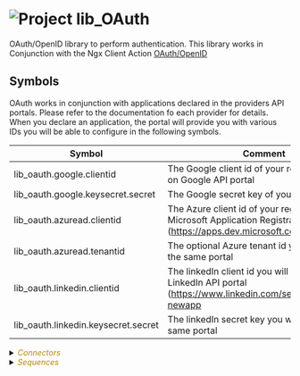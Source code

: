 
# ![](https://github.com/convertigo/convertigo/blob/develop/engine/src/com/twinsoft/convertigo/beans/core/images/project_color_16x16.png?raw=true "Project") lib_OAuth

OAuth/OpenID library to perform authentication.
This library works in Conjunction with the Ngx Client Action [OAuth/OpenID](https://doc.convertigo.com/documentation/latest/reference-manual/convertigo-objects/mobile-application/components/action-components/oauth-openid)

## Symbols
OAuth works in conjunction with applications declared in the providers API portals. Please refer to the documentation fo each provider for details. When you declare an application, the portal will provide you with various IDs you will be able to configure in the following symbols.

|Symbol    | Comment           |
|----------|-------------------|
|lib_oauth.google.clientid    | The Google client id of your registered app on Google API portal           |
|lib_oauth.google.keysecret.secret    | The Google secret key of your registered app           |
|lib_oauth.azuread.clientid    | The Azure client id of your registered app on Microsoft Application Registration Portal (https://apps.dev.microsoft.com)    |
|lib_oauth.azuread.tenantid    | The optional Azure tenant id you will find in the same portal           |
|lib_oauth.linkedin.clientid    | The linkedIn client id you will find the LinkedIn API portal (https://www.linkedin.com/secure/developer?newapp           |
|lib_oauth.linkedin.keysecret.secret    | The linkedIn secret key you will find in the same portal           |


<details><summary><span style="color:DarkGoldenRod"><i>Connectors</i></span></summary><blockquote><p>


<details><summary><b>GoogleOAuth</b></summary><blockquote><p>


## ![](https://github.com/convertigo/convertigo/blob/develop/engine/src/com/twinsoft/convertigo/beans/connectors/images/httpconnector_color_16x16.png?raw=true "HttpConnector") GoogleOAuth



<details><summary><span style="color:DarkGoldenRod"><i>Transactions</i></span></summary><blockquote><p>


<details><summary><b>Default_transaction</b></summary><blockquote><p>


### ![](https://github.com/convertigo/convertigo/blob/develop/engine/src/com/twinsoft/convertigo/beans/transactions/images/httptransaction_color_16x16.png?raw=true "HttpTransaction") Default_transaction


</p></blockquote></details>

<details><summary><b>DiscoveryDocument</b></summary><blockquote><p>


### ![](https://github.com/convertigo/convertigo/blob/develop/engine/src/com/twinsoft/convertigo/beans/transactions/images/jsonhttptransaction_color_16x16.png?raw=true "JsonHttpTransaction") DiscoveryDocument


</p></blockquote></details>

<details><summary><b>GetToken</b></summary><blockquote><p>


### ![](https://github.com/convertigo/convertigo/blob/develop/engine/src/com/twinsoft/convertigo/beans/transactions/images/jsonhttptransaction_color_16x16.png?raw=true "JsonHttpTransaction") GetToken



<span style="color:DarkGoldenRod">Variables</span>

<table>
<tr>
<th>
name
</th>
<th>
comment
</th>
</tr>
<tr>
<td>
<img src="https://github.com/convertigo/convertigo/blob/develop/engine/src/com/twinsoft/convertigo/beans/variables/images/variable_color_16x16.png?raw=true "  alt="RequestableHttpVariable" >&nbsp;client_id
</td>
<td>

</td>
</tr>
<tr>
<td>
<img src="https://github.com/convertigo/convertigo/blob/develop/engine/src/com/twinsoft/convertigo/beans/variables/images/variable_color_16x16.png?raw=true "  alt="RequestableHttpVariable" >&nbsp;client_secret
</td>
<td>

</td>
</tr>
<tr>
<td>
<img src="https://github.com/convertigo/convertigo/blob/develop/engine/src/com/twinsoft/convertigo/beans/variables/images/variable_color_16x16.png?raw=true "  alt="RequestableHttpVariable" >&nbsp;code
</td>
<td>

</td>
</tr>
<tr>
<td>
<img src="https://github.com/convertigo/convertigo/blob/develop/engine/src/com/twinsoft/convertigo/beans/variables/images/variable_color_16x16.png?raw=true "  alt="RequestableHttpVariable" >&nbsp;grant_type
</td>
<td>

</td>
</tr>
<tr>
<td>
<img src="https://github.com/convertigo/convertigo/blob/develop/engine/src/com/twinsoft/convertigo/beans/variables/images/variable_color_16x16.png?raw=true "  alt="RequestableHttpVariable" >&nbsp;redirect_uri
</td>
<td>

</td>
</tr>
</table>

</p></blockquote></details>
</p></blockquote></details>
</p></blockquote></details>

<details><summary><b>LinkedInApi</b></summary><blockquote><p>


## ![](https://github.com/convertigo/convertigo/blob/develop/engine/src/com/twinsoft/convertigo/beans/connectors/images/httpconnector_color_16x16.png?raw=true "HttpConnector") LinkedInApi



<details><summary><span style="color:DarkGoldenRod"><i>Transactions</i></span></summary><blockquote><p>


<details><summary><b>getEmail</b></summary><blockquote><p>


### ![](https://github.com/convertigo/convertigo/blob/develop/engine/src/com/twinsoft/convertigo/beans/transactions/images/jsonhttptransaction_color_16x16.png?raw=true "JsonHttpTransaction") getEmail


</p></blockquote></details>

<details><summary><b>Me</b></summary><blockquote><p>


### ![](https://github.com/convertigo/convertigo/blob/develop/engine/src/com/twinsoft/convertigo/beans/transactions/images/jsonhttptransaction_color_16x16.png?raw=true "JsonHttpTransaction") Me


</p></blockquote></details>
</p></blockquote></details>
</p></blockquote></details>

<details><summary><b>LinkedInOAuth</b></summary><blockquote><p>


## ![](https://github.com/convertigo/convertigo/blob/develop/engine/src/com/twinsoft/convertigo/beans/connectors/images/httpconnector_color_16x16.png?raw=true "HttpConnector") LinkedInOAuth



<details><summary><span style="color:DarkGoldenRod"><i>Transactions</i></span></summary><blockquote><p>


### ![](https://github.com/convertigo/convertigo/blob/develop/engine/src/com/twinsoft/convertigo/beans/transactions/images/jsonhttptransaction_color_16x16.png?raw=true "JsonHttpTransaction") Authorize



<span style="color:DarkGoldenRod">Variables</span>

<table>
<tr>
<th>
name
</th>
<th>
comment
</th>
</tr>
<tr>
<td>
<img src="https://github.com/convertigo/convertigo/blob/develop/engine/src/com/twinsoft/convertigo/beans/variables/images/variable_color_16x16.png?raw=true "  alt="RequestableHttpVariable" >&nbsp;client_id
</td>
<td>

</td>
</tr>
<tr>
<td>
<img src="https://github.com/convertigo/convertigo/blob/develop/engine/src/com/twinsoft/convertigo/beans/variables/images/variable_color_16x16.png?raw=true "  alt="RequestableHttpVariable" >&nbsp;client_secret
</td>
<td>

</td>
</tr>
<tr>
<td>
<img src="https://github.com/convertigo/convertigo/blob/develop/engine/src/com/twinsoft/convertigo/beans/variables/images/variable_color_16x16.png?raw=true "  alt="RequestableHttpVariable" >&nbsp;code
</td>
<td>

</td>
</tr>
<tr>
<td>
<img src="https://github.com/convertigo/convertigo/blob/develop/engine/src/com/twinsoft/convertigo/beans/variables/images/variable_color_16x16.png?raw=true "  alt="RequestableHttpVariable" >&nbsp;grant_type
</td>
<td>

</td>
</tr>
<tr>
<td>
<img src="https://github.com/convertigo/convertigo/blob/develop/engine/src/com/twinsoft/convertigo/beans/variables/images/variable_color_16x16.png?raw=true "  alt="RequestableHttpVariable" >&nbsp;redirect_uri
</td>
<td>

</td>
</tr>
</table>

</p></blockquote></details>
</p></blockquote></details>

<details><summary><b>MicrosoftGraphApi</b></summary><blockquote><p>


## ![](https://github.com/convertigo/convertigo/blob/develop/engine/src/com/twinsoft/convertigo/beans/connectors/images/httpconnector_color_16x16.png?raw=true "HttpConnector") MicrosoftGraphApi



<details><summary><span style="color:DarkGoldenRod"><i>Transactions</i></span></summary><blockquote><p>


<details><summary><b>default</b></summary><blockquote><p>


### ![](https://github.com/convertigo/convertigo/blob/develop/engine/src/com/twinsoft/convertigo/beans/transactions/images/httptransaction_color_16x16.png?raw=true "HttpTransaction") default


</p></blockquote></details>

<details><summary><b>Me</b></summary><blockquote><p>


### ![](https://github.com/convertigo/convertigo/blob/develop/engine/src/com/twinsoft/convertigo/beans/transactions/images/jsonhttptransaction_color_16x16.png?raw=true "JsonHttpTransaction") Me


</p></blockquote></details>
</p></blockquote></details>
</p></blockquote></details>
</p></blockquote></details>

<details><summary><span style="color:DarkGoldenRod"><i>Sequences</i></span></summary><blockquote><p>


<details><summary><b>checkAccessOpenID</b> : Checks is a valid access token is held by the current users' session for AzureAD</summary><blockquote><p>


## ![](https://github.com/convertigo/convertigo/blob/develop/engine/src/com/twinsoft/convertigo/beans/sequences/images/genericsequence_color_16x16.png?raw=true "GenericSequence") checkAccessOpenID

Checks is a valid access token is held by the current users' session for AzureAD

This has to be called by client apps to decide whenever or not they have to display an OAuth login screen


</p></blockquote></details>

<details><summary><b>checkAccessToken</b> : Checks is a valid access token is held by the current users' session for AzureAD</summary><blockquote><p>


## ![](https://github.com/convertigo/convertigo/blob/develop/engine/src/com/twinsoft/convertigo/beans/sequences/images/genericsequence_color_16x16.png?raw=true "GenericSequence") checkAccessToken

Checks is a valid access token is held by the current users' session for AzureAD

This has to be called by client apps to decide whenever or not they have to display an OAuth login screen


</p></blockquote></details>

<details><summary><b>checkAccessTokenGoogle</b> : Checks is a valid access token is held by the current users' session for Google</summary><blockquote><p>


## ![](https://github.com/convertigo/convertigo/blob/develop/engine/src/com/twinsoft/convertigo/beans/sequences/images/genericsequence_color_16x16.png?raw=true "GenericSequence") checkAccessTokenGoogle

Checks is a valid access token is held by the current users' session for Google

This has to be called by client apps to decide whenever or not they have to display an OAuth login screen


</p></blockquote></details>

<details><summary><b>checkAccessTokenLinkedIn</b> : Checks is a valid access token is held by the current users' session for LinkedIn</summary><blockquote><p>


## ![](https://github.com/convertigo/convertigo/blob/develop/engine/src/com/twinsoft/convertigo/beans/sequences/images/genericsequence_color_16x16.png?raw=true "GenericSequence") checkAccessTokenLinkedIn

Checks is a valid access token is held by the current users' session for LinkedIn

This as to be called by client apps to decide whenever or not they have to display an OAuth login screen


</p></blockquote></details>

<details><summary><b>GetOAuthCredentials</b> : Returns to the client the public OAuth credentials</summary><blockquote><p>


## ![](https://github.com/convertigo/convertigo/blob/develop/engine/src/com/twinsoft/convertigo/beans/sequences/images/genericsequence_color_16x16.png?raw=true "GenericSequence") GetOAuthCredentials

Returns to the client the public OAuth credentials
</p></blockquote></details>

<details><summary><b>loginAzureAdWithAccessToken</b> : Perform the Backend OAuth flow for AzureAD</summary><blockquote><p>


## ![](https://github.com/convertigo/convertigo/blob/develop/engine/src/com/twinsoft/convertigo/beans/sequences/images/genericsequence_color_16x16.png?raw=true "GenericSequence") loginAzureAdWithAccessToken

Perform the Backend OAuth flow for AzureAD

If the token is valid, it will be stored in the user's session to be used when calling Microsoft APIs. Also if the token is valid, setAuthenticatedUser step is executed to flag this session as authenticated.


<span style="color:DarkGoldenRod">Variables</span>

<table>
<tr>
<th>
name
</th>
<th>
comment
</th>
</tr>
<tr>
<td>
<img src="https://github.com/convertigo/convertigo/blob/develop/engine/src/com/twinsoft/convertigo/beans/variables/images/variable_color_16x16.png?raw=true "  alt="RequestableVariable" >&nbsp;access_token
</td>
<td>
The Access Token
</td>
</tr>
</table>

</p></blockquote></details>

<details><summary><b>loginGoogleWithCode</b> : Perform the Backend OAuth flow for Google</summary><blockquote><p>


## ![](https://github.com/convertigo/convertigo/blob/develop/engine/src/com/twinsoft/convertigo/beans/sequences/images/genericsequence_color_16x16.png?raw=true "GenericSequence") loginGoogleWithCode

Perform the Backend OAuth flow for Google

If the token is valid, it will be stored in the user's session to be used when calling Google APIs. Also if the token is valid, setAuthenticatedUser step is executed to flag this session as authenticated.


<span style="color:DarkGoldenRod">Variables</span>

<table>
<tr>
<th>
name
</th>
<th>
comment
</th>
</tr>
<tr>
<td>
<img src="https://github.com/convertigo/convertigo/blob/develop/engine/src/com/twinsoft/convertigo/beans/variables/images/variable_color_16x16.png?raw=true "  alt="RequestableVariable" >&nbsp;client_id
</td>
<td>
The Client ID provided by a symbol. (This is never provided by the client)
</td>
</tr>
<tr>
<td>
<img src="https://github.com/convertigo/convertigo/blob/develop/engine/src/com/twinsoft/convertigo/beans/variables/images/variable_color_16x16.png?raw=true "  alt="RequestableVariable" >&nbsp;code
</td>
<td>
The OAuth CODE provided by the client
</td>
</tr>
<tr>
<td>
<img src="https://github.com/convertigo/convertigo/blob/develop/engine/src/com/twinsoft/convertigo/beans/variables/images/variable_color_16x16.png?raw=true "  alt="RequestableVariable" >&nbsp;keySecret
</td>
<td>
The OAuth secret key provided by a Symbol (This is never provided by the client)
</td>
</tr>
<tr>
<td>
<img src="https://github.com/convertigo/convertigo/blob/develop/engine/src/com/twinsoft/convertigo/beans/variables/images/variable_color_16x16.png?raw=true "  alt="RequestableVariable" >&nbsp;redirect_uri
</td>
<td>
The Google OAuth redirect as configured in the Google Application registration
</td>
</tr>
</table>

</p></blockquote></details>

<details><summary><b>loginLinkedInWithCode</b> : Perform the OAuth flow for LinkedIn</summary><blockquote><p>


## ![](https://github.com/convertigo/convertigo/blob/develop/engine/src/com/twinsoft/convertigo/beans/sequences/images/genericsequence_color_16x16.png?raw=true "GenericSequence") loginLinkedInWithCode

Perform the OAuth flow for LinkedIn

If the token is valid, it will be stored in the user's session to be used when calling LinkedIn APIs. Also if the token is valid, setAuthenticatedUser step is executed to flag this session as authenticated.


<span style="color:DarkGoldenRod">Variables</span>

<table>
<tr>
<th>
name
</th>
<th>
comment
</th>
</tr>
<tr>
<td>
<img src="https://github.com/convertigo/convertigo/blob/develop/engine/src/com/twinsoft/convertigo/beans/variables/images/variable_color_16x16.png?raw=true "  alt="RequestableVariable" >&nbsp;client_id
</td>
<td>
The Client ID provided by a symbol. (This is never provided by the client)
</td>
</tr>
<tr>
<td>
<img src="https://github.com/convertigo/convertigo/blob/develop/engine/src/com/twinsoft/convertigo/beans/variables/images/variable_color_16x16.png?raw=true "  alt="RequestableVariable" >&nbsp;code
</td>
<td>
The OAuth CODE provided by the client
</td>
</tr>
<tr>
<td>
<img src="https://github.com/convertigo/convertigo/blob/develop/engine/src/com/twinsoft/convertigo/beans/variables/images/variable_color_16x16.png?raw=true "  alt="RequestableVariable" >&nbsp;keySecret
</td>
<td>
The OAuth secret key provided by a Symbol (This is never provided by the client)
</td>
</tr>
<tr>
<td>
<img src="https://github.com/convertigo/convertigo/blob/develop/engine/src/com/twinsoft/convertigo/beans/variables/images/variable_color_16x16.png?raw=true "  alt="RequestableVariable" >&nbsp;redirect_uri
</td>
<td>
The LinkedIn OAuth redirect as configured in the Google Application registration
</td>
</tr>
</table>

</p></blockquote></details>

<details><summary><b>SignOut</b> : Sign out from App</summary><blockquote><p>


## ![](https://github.com/convertigo/convertigo/blob/develop/engine/src/com/twinsoft/convertigo/beans/sequences/images/genericsequence_color_16x16.png?raw=true "GenericSequence") SignOut

Sign out from App.. Warning must be called with disableAutologin to true !
</p></blockquote></details>
</p></blockquote></details>
